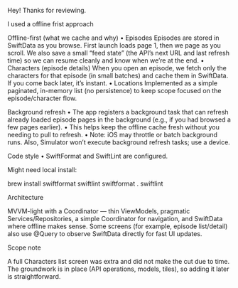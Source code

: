 Hey! Thanks for reviewing. 


I used a offline frist approach 

Offline-first (what we cache and why)
	•	Episodes
Episodes are stored in SwiftData as you browse. First launch loads page 1, then we page as you scroll.
We also save a small “feed state” (the API’s next URL and last refresh time) so we can resume cleanly and know when we’re at the end.
	•	Characters (episode details)
When you open an episode, we fetch only the characters for that episode (in small batches) and cache them in SwiftData. If you come back later, it’s instant.
	•	Locations
Implemented as a simple paginated, in-memory list (no persistence) to keep scope focused on the episode/character flow.

Background refresh
	•	The app registers a background task that can refresh already loaded episode pages in the background (e.g., if you had browsed a few pages earlier).
	•	This helps keep the offline cache fresh without you needing to pull to refresh.
	•	Note: iOS may throttle or batch background runs. Also, Simulator won’t execute background refresh tasks; use a device.

Code style
	•	SwiftFormat and SwiftLint are configured.

Might need local install: 

brew install swiftformat swiftlint
swiftformat .
swiftlint

Architecture


MVVM-light with a Coordinator — thin ViewModels, pragmatic Services/Repositories, a simple Coordinator for navigation, and SwiftData where offline makes sense.
Some screens (for example, episode list/detail) also use @Query to observe SwiftData directly for fast UI updates.

Scope note

A full Characters list screen was extra and did not make the cut due to time. The groundwork is in place (API operations, models, tiles), so adding it later is straightforward.

